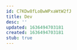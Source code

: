 ```yaml
---
id: C7KDw8fLoBwWPxaWtW2fJ
title: Dev
desc: ''
updated: 1636494703181
created: 1636494703181
stub: true
---
```


